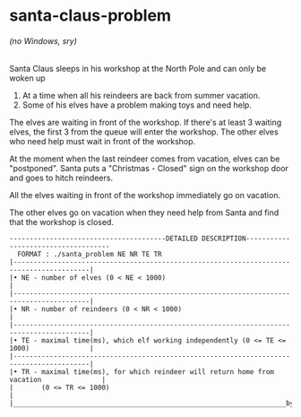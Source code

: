 # santa-claus-problem

###### (no Windows, sry)

Santa Claus sleeps in his workshop at the North Pole and can only be woken up

1. At a time when all his reindeers are back from summer vacation.
2. Some of his elves have a problem making toys and need help.  

The elves are waiting in front of the workshop. If there's at least 3 waiting elves, the first 3 from the queue will enter the workshop. 
The other elves who need help must wait in front of the workshop. 

At the moment when the last reindeer comes from vacation, elves can be "postponed". 
Santa puts a "Christmas - Closed" sign on the workshop door and goes to hitch reindeers.  

All the elves waiting in front of the workshop immediately go on vacation. 

The other elves go on vacation when they need help from Santa and find that the workshop is closed.

    ---------------------------------------DETAILED DESCRIPTION------------------------------------
      FORMAT : ./santa_problem NE NR TE TR
    |-----------------------------------------------------------------------------------------|
    |• NE - number of elves (0 < NE < 1000)                                                   | 
    |-----------------------------------------------------------------------------------------|
    |• NR - number of reindeers (0 < NR < 1000)                                               |
    |-----------------------------------------------------------------------------------------|
    |• TE - maximal time(ms), which elf working independently (0 <= TE <= 1000)               | 
    |-----------------------------------------------------------------------------------------|
    |• TR - maximal time(ms), for which reindeer will return home from vacation               |
    |       (0 <= TR <= 1000)                                                                 |
    |____________________________________________________________________by_playfulFence______|
